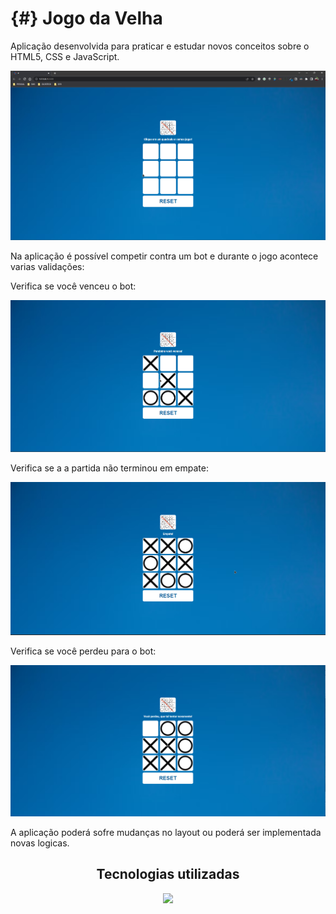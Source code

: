 # {#} Jogo da Velha
<p>Aplicação desenvolvida para praticar e estudar novos conceitos sobre o HTML5, CSS e JavaScript.

![Imagem do projeto](./see-project/img01.png)

Na aplicação é possível competir contra um bot e durante o jogo acontece varias validações:

<p>Verifica se você venceu o bot:</p>

![Imagem do projeto](./see-project/img02.png)

<p>Verifica se a a partida não terminou em empate:</p>

![Imagem do projeto](./see-project/img03.png)

<p>Verifica se você perdeu para o bot:</p>

![Imagem do projeto](./see-project/img04.png)

<p>A aplicação poderá sofre mudanças no layout ou poderá ser implementada novas logicas.</p>

<h2 align="center">Tecnologias utilizadas</h2>

<p align="center">
  <a href="https://skillicons.dev">
    <img src="https://skillicons.dev/icons?i=html,css,js" />
  </a>
</p>
